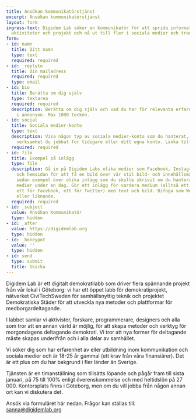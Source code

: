 ```yaml
---
title: Ansökan kommunikatörstjänst
excerpt: Ansökan kommunikatörstjänst
layout: form
ingress-text: Digidem Lab söker en kommunikatör för att sprida information om våra
  aktiviteter och projekt och nå ut till fler i sociala medier och traditionell media.
form:
- id: namn
  title: Ditt namn
  type: text
  required: required
- id: _replyto
  title: Din mailadress
  required: required
  type: email
- id: bio
  title: Berätta om dig själv
  type: textarea
  required: required
  description: Berätta om dig själv och vad du har för relevanta erfarenheter listade
    i annonsen. Max 1000 tecken.
- id: social
  title: Sociala medier-konto
  type: text
  description: Visa någon typ av sociala medier-konto som du hanterat, antingen en
    verksamhet du jobbat för tidigare eller ditt egna konto. Länka till kontot.
  required: required
- id: file
  title: Exempel på inlägg
  type: file
  description: Gå in på Digidem Labs olika medier som Facebook, Instagram, Twitter
    och hemsidan för att få en bild över vår stil bild- och innehållsmässigt. Gör
    sedan exempel över olika inlägg som du skulle skrivit om du hanterat våra sociala
    medier under en dag. Gör ett inlägg för vardera medium (alltså ett för Instagram,
    ett för Facebook, ett för Twitter) med text och bild. Bifoga som Word-dokument
    eller liknande.
  required: required
- id: _subject
  value: Ansökan Kommunikatör
  type: hidden
- id: _after
  value: https://digidemlab.org
  type: hidden
- id: _honeypot
  value: ''
  type: hidden
- id: send
  type: submit
  title: Skicka
---
```


Digidem Lab är ett digitalt demokratilabb som driver flera spännande projekt från vår lokal i Göteborg: vi har ett öppet labb för demokratiprojekt, nätverket CiviTechSweden för samhällsnyttig teknik och projektet Demokratiska Städer för att utveckla nya metoder och plattformar för medborgardeltagande.

I labbet samlar vi aktivister, forskare, programmerare, designers och alla som tror att en annan värld är möjlig, för att skapa metoder och verktyg för morgondagens deltagande demokrati. Vi tror att nya former för deltagande måste skapas underifrån och i alla delar av samhället.

Vi söker dig som har erfarenhet av eller utbildning inom kommunikation och sociala medier och är 18-25 år gammal (ett krav från våra finansiärer). Det är ett plus om du har bakgrund i fler länder än Sverige.

Tjänsten är en timanställning som tillsätts löpande och pågår fram till sista januari, på 75 till 100% enligt överenskommelse och med heltidslön på 27 000. Kontorsplats finns i Göteborg, men om du vill jobba från någon annan ort kan vi diskutera det.

Ansök via formuläret här nedan. Frågor kan ställas till: <sanna@digidemlab.org>
